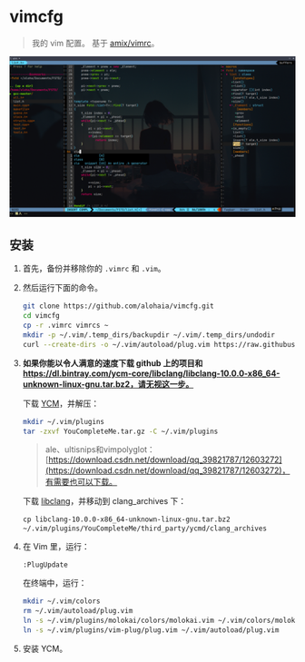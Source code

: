 # vimcfg

> 我的 vim 配置。
> 基于 [amix/vimrc](https://github.com/amix/vimrc)。

![](https://github.com/alohaia/photos/blob/master/showvim.png)

## 安装

1. 首先，备份并移除你的 `.vimrc` 和 `.vim`。

2. 然后运行下面的命令。

   ```bash
   git clone https://github.com/alohaia/vimcfg.git
   cd vimcfg
   cp -r .vimrc vimrcs ~
   mkdir -p ~/.vim/.temp_dirs/backupdir ~/.vim/.temp_dirs/undodir
   curl --create-dirs -o ~/.vim/autoload/plug.vim https://raw.githubusercontent.com/junegunn/vim-plug/master/plug.vim
   ```

3. **如果你能以令人满意的速度下载 github 上的项目和 https://dl.bintray.com/ycm-core/libclang/libclang-10.0.0-x86_64-unknown-linux-gnu.tar.bz2，请无视这一步。**
   
   下载 [YCM](https://download.csdn.net/download/qq_39821787/12505516)，并解压：

   ```bash
   mkdir ~/.vim/plugins
   tar -zxvf YouCompleteMe.tar.gz -C ~/.vim/plugins
   ```
   
   > ale、ultisnips和vimpolyglot：[https://download.csdn.net/download/qq_39821787/12603272](https://download.csdn.net/download/qq_39821787/12603272)，有需要也可以下载。
   
   下载 [libclang](https://download.csdn.net/download/qq_39821787/12603251)，并移动到 clang_archives 下：
   
   ```
   cp libclang-10.0.0-x86_64-unknown-linux-gnu.tar.bz2 ~/.vim/plugins/YouCompleteMe/third_party/ycmd/clang_archives
   ```
   
4. 在 Vim 里，运行：

   ```
   :PlugUpdate
   ```

   在终端中，运行：

   ```bash
   mkdir ~/.vim/colors
   rm ~/.vim/autoload/plug.vim
   ln -s ~/.vim/plugins/molokai/colors/molokai.vim ~/.vim/colors/molokai.vim
   ln -s ~/.vim/plugins/vim-plug/plug.vim ~/.vim/autoload/plug.vim
   ```

5. 安装 YCM。
